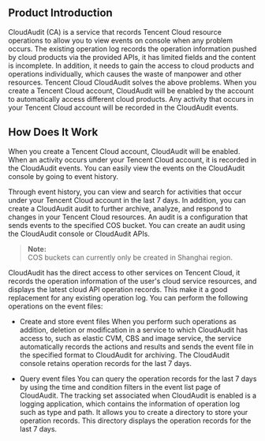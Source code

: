  
## Product Introduction  
CloudAudit (CA) is a service that records Tencent Cloud resource operations to allow you to view events on console when any problem occurs. The existing operation log records the operation information pushed by cloud products via the provided APIs, it has limited fields and the content is incomplete. In addition, it needs to gain the access to cloud products and operations individually, which causes the waste of manpower and other resources. Tencent Cloud CloudAudit solves the above problems. When you create a Tencent Cloud account, CloudAudit will be enabled by the account to automatically access different cloud products. Any activity that occurs in your Tencent Cloud account will be recorded in the CloudAudit events.
 

## How Does It Work  
When you create a Tencent Cloud account, CloudAudit will be enabled. When an activity occurs under your Tencent Cloud account, it is recorded in the CloudAudit events. You can easily view the events on the CloudAudit console by going to event history.

Through event history, you can view and search for activities that occur under your Tencent Cloud account in the last 7 days. In addition, you can create a CloudAudit audit to further archive, analyze, and respond to changes in your Tencent Cloud resources. An audit is a configuration that sends events to the specified COS bucket. You can create an audit using the CloudAudit console or CloudAudit APIs.




> **Note:**  
> COS buckets can currently only be created in Shanghai region.

CloudAudit has the direct access to other services on Tencent Cloud, it records the operation information of the user's cloud service resources, and displays the latest cloud API operation records. This make it a good replacement for any existing operation log.
You can perform the following operations on the event files:  

-  Create and store event files
When you perform such operations as addition, deletion or modification in a service to which CloudAudit has access to, such as elastic CVM, CBS and image service, the service automatically records the actions and results and sends the event file in the specified format to CloudAudit for archiving. The CloudAudit console retains operation records for the last 7 days. 

-  Query event files
You can query the operation records for the last 7 days by using the time and condition filters in the event list page of CloudAudit. 
The tracking set associated when CloudAudit is enabled is a logging application, which contains the information of operation log such as type and path. It allows you to create a directory to store your operation records. This directory displays the operation records for the last 7 days.


